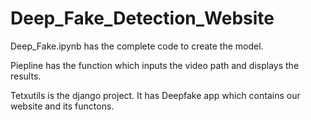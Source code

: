 # Deep_Fake_Detection_Website

Deep_Fake.ipynb has the complete code to create the model.

Piepline has the function which inputs the video path and displays the results.

Tetxutils is the django project. It has Deepfake app which contains our website and its functons. 
